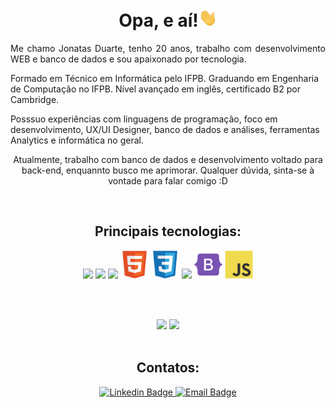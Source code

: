 
<h1 align="center"> Opa, e aí!<img src="https://raw.githubusercontent.com/ABSphreak/ABSphreak/master/gifs/Hi.gif" width="30px"> </h1>

<p align="justify">Me chamo Jonatas Duarte, tenho 20 anos, trabalho com desenvolvimento WEB e banco de dados e sou apaixonado por tecnologia. 

Formado em Técnico em Informática pelo IFPB. Graduando em Engenharia de Computação no IFPB. Nível avançado em inglês, certificado B2 por Cambridge. 

Posssuo experiências com linguagens de programação, foco em desenvolvimento, UX/UI Designer, banco de dados e análises, ferramentas Analytics e informática no geral.
 </p>
                    <p align="center">Atualmente, trabalho com banco de dados e desenvolvimento voltado para back-end, enquannto busco me aprimorar.
                    Qualquer dúvida, sinta-se à vontade para falar comigo :D </p>

<br>

<h2 align="center"> Principais tecnologias: </h2>

<div align="center">
  <img width="45px" src="https://upload.wikimedia.org/wikipedia/commons/thumb/9/9a/Visual_Studio_Code_1.35_icon.svg/1024px-Visual_Studio_Code_1.35_icon.svg.png">
  <img width="44px" src="https://i.imgur.com/BgjSjn9.png">
  <img width="45px" src="https://i.imgur.com/o4FSeZ6.png">
  <img width="45px" src="https://raw.githubusercontent.com/devicons/devicon/c5378d6c2510ffa0b3e4475af95618a8048d6cf1/icons/html5/html5-original.svg">
  <img width="45px" src="https://raw.githubusercontent.com/devicons/devicon/master/icons/css3/css3-original.svg">
  <img width="45px" src="https://www.clipartmax.com/png/middle/243-2432711_azure-sql-database-icon.png">
  <img width="45px" src="https://raw.githubusercontent.com/devicons/devicon/master/icons/bootstrap/bootstrap-plain.svg">
  <img width="45px" src="https://raw.githubusercontent.com/devicons/devicon/master/icons/javascript/javascript-original.svg">
 </div>
 
 <br><br>

<div align="center">
<img height="150em" src="https://github-readme-stats.vercel.app/api?username=jonatasduarte&theme=radical&show_icons=true"/>
<img height="150em" src="https://github-readme-stats.vercel.app/api/top-langs/?username=jonatasduarte&layout=compact&theme=radical"/>

<br>

</div>

<br>

<h2 align="center">Contatos:</h2>

<p align="center">
<a target="_blank" href="www.linkedin.com/in/jonatas-
duarte/">
<img src="https://img.shields.io/badge/LinkedIn-0077B5?style=for-the-badge&logo=linkedin&logoColor=white" alt="Linkedin Badge">
</a>
<a target="_blank" href="mailto:jonatasilvaduarte@gmail.com">
<img src="https://img.shields.io/badge/Gmail-D14836?style=for-the-badge&logo=gmail&logoColor=white" alt="Email Badge">
</a>

</p>

<br>
